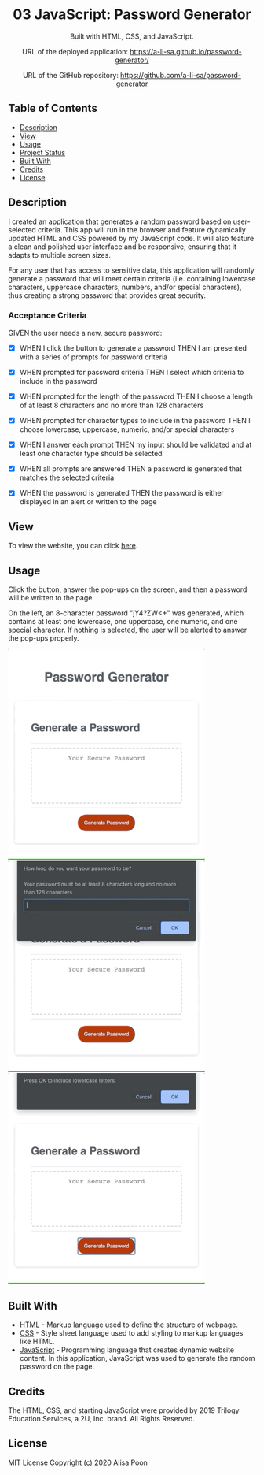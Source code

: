 <div align="center">

# 03 JavaScript: Password Generator

Built with HTML, CSS, and JavaScript.

URL of the deployed application: https://a-li-sa.github.io/password-generator/

URL of the GitHub repository: https://github.com/a-li-sa/password-generator

</div>

## Table of Contents 

* [Description](#description)
* [View](#view)
* [Usage](#usage)
* [Project Status](#project-status)
* [Built With](#built-with)
* [Credits](#credits)
* [License](#license)

## Description

I created an application that generates a random password based on user-selected criteria. This app will run in the browser and feature dynamically updated HTML and CSS powered by my JavaScript code. It will also feature a clean and polished user interface and be responsive, ensuring that it adapts to multiple screen sizes.

For any user that has access to sensitive data, this application will randomly generate a password that will meet certain criteria (i.e. containing lowercase characters, uppercase characters, numbers, and/or special characters), thus creating a strong password that provides great security.

### Acceptance Criteria 
GIVEN the user needs a new, secure password: 
- [x] WHEN I click the button to generate a password THEN I am presented with a series of prompts for password criteria
- [x] WHEN prompted for password criteria THEN I select which criteria to include in the password
- [x] WHEN prompted for the length of the password THEN I choose a length of at least 8 characters and no more than 128 characters
- [x] WHEN prompted for character types to include in the password THEN I choose lowercase, uppercase, numeric, and/or special characters
- [x] WHEN I answer each prompt THEN my input should be validated and at least one character type should be selected
- [x] WHEN all prompts are answered THEN a password is generated that matches the selected criteria
- [x] WHEN the password is generated THEN the password is either displayed in an alert or written to the page


## View

To view the website, you can click [here](https://a-li-sa.github.io/password-generator/).

## Usage

Click the button, answer the pop-ups on the screen, and then a password will be written to the page. 

On the left, an 8-character password "jY4?ZW<+" was generated, which contains at least one lowercase, one uppercase, one numeric, and one special character. If nothing is selected, the user will be alerted to answer the pop-ups properly. 

<p float="left">
  <img src="password.gif" width="400"/>
  <img src="password2.gif" width="400"/> 
  <img src="password3.gif" width="400"/>
</p>

## Built With

* [HTML](https://html.spec.whatwg.org/) - Markup language used to define the structure of webpage.
* [CSS](https://www.w3.org/Style/CSS/) - Style sheet language used to add styling to markup languages like HTML. 
* [JavaScript](https://developer.mozilla.org/en-US/docs/Web/JavaScript) - Programming language that creates dynamic website content. In this application, JavaScript was used to generate the random password on the page. 

## Credits

The HTML, CSS, and starting JavaScript were provided by 2019 Trilogy Education Services, a 2U, Inc. brand. All Rights Reserved.

## License 

MIT License Copyright (c) 2020 Alisa Poon